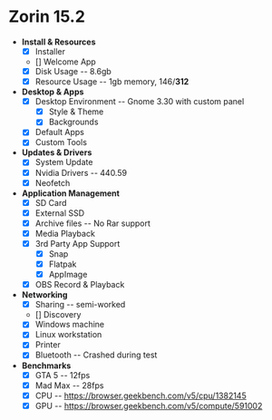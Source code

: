 # Zorin 15.2

- **Install & Resources**
  - [x] Installer
  - [] Welcome App
  - [x] Disk Usage -- 8.6gb
  - [x] Resource Usage -- 1gb memory, 146/**312**
- **Desktop & Apps**
  - [x] Desktop Environment -- Gnome 3.30 with custom panel
    - [x] Style & Theme
    - [x] Backgrounds
  - [x] Default Apps
  - [x] Custom Tools
- **Updates & Drivers**
  - [x] System Update
  - [x] Nvidia Drivers -- 440.59
  - [x] Neofetch
- **Application Management**
  - [x] SD Card
  - [x] External SSD
  - [x] Archive files -- No Rar support
  - [x] Media Playback
  - [x] 3rd Party App Support
    - [x] Snap
    - [x] Flatpak
    - [x] AppImage
  - [x] OBS Record & Playback
- **Networking**
  - [x] Sharing -- semi-worked
  - [] Discovery
  - [x] Windows machine
  - [x] Linux workstation
  - [x] Printer
  - [x] Bluetooth -- Crashed during test
- **Benchmarks**
  - [x] GTA 5 -- 12fps
  - [x] Mad Max -- 28fps
  - [x] CPU -- https://browser.geekbench.com/v5/cpu/1382145
  - [x] GPU -- https://browser.geekbench.com/v5/compute/591002
